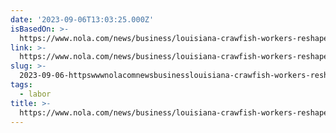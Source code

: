 ```yaml
---
date: '2023-09-06T13:03:25.000Z'
isBasedOn: >-
  https://www.nola.com/news/business/louisiana-crawfish-workers-reshaped-us-immigration-rules/article_6a6e59a0-d18a-11ed-b7a2-eb5ee6e1f79e.html
link: >-
  https://www.nola.com/news/business/louisiana-crawfish-workers-reshaped-us-immigration-rules/article_6a6e59a0-d18a-11ed-b7a2-eb5ee6e1f79e.html
slug: >-
  2023-09-06-httpswwwnolacomnewsbusinesslouisiana-crawfish-workers-reshaped-us-immigration-rulesarticle6a6e59a0-d18a-11ed-b7a2-eb5ee6e1f79ehtml
tags:
  - labor
title: >-
  https://www.nola.com/news/business/louisiana-crawfish-workers-reshaped-us-immigration-rules/article_6a6e59a0-d18a-11ed-b7a2-eb5ee6e1f79e.html
---
```


